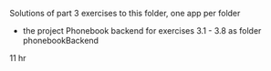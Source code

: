 Solutions of part 3 exercises to this folder, one app per folder

- the project Phonebook backend for exercises 3.1 - 3.8 as folder phonebookBackend

11 hr